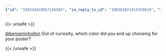 ```yaml
---
{"id": "108334819957156585", "in_reply_to_id": "108301021814358610", "in_reply_to_account_id": "107465786468503157", "sensitive": false, "spoiler_text": "", "visibility": "unlisted", "language": "en", "replies_count": 1, "reblogs_count": 0, "favourites_count": 0, "edited_at": null, "reblog": null, "application": {"name": "Tusky", "website": "https://tusky.app"}, "account": {"id": "108219415927856966", "username": "brozek", "acct": "brozek", "display_name": "Brandon Rozek", "url": "https://fosstodon.org/@brozek", "avatar": "https://cdn.fosstodon.org/accounts/avatars/108/219/415/927/856/966/original/bae9f46f23936e79.jpg", "avatar_static": "https://cdn.fosstodon.org/accounts/avatars/108/219/415/927/856/966/original/bae9f46f23936e79.jpg", "header": "https://fosstodon.org/headers/original/missing.png", "header_static": "https://fosstodon.org/headers/original/missing.png", "noindex": true}, "media_attachments": [], "mentions": [{"id": "107465786468503157", "username": "benjaminhollon", "url": "https://fosstodon.org/@benjaminhollon", "acct": "benjaminhollon"}], "tags": [], "emojis": [], "card": null, "poll": null, "syndication": "https://fosstodon.org/@brozek/108334819957156585", "date": "2022-05-20T14:49:25.847Z"}
---
```

{{< unsafe >}}
<p><span class="h-card"><a href="https://fosstodon.org/@benjaminhollon" class="u-url mention">@<span>benjaminhollon</span></a></span> Out of curiosity, which color did you end up choosing for your poster?</p>
{{< /unsafe >}}
